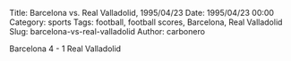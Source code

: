 Title: Barcelona vs. Real Valladolid, 1995/04/23
Date: 1995/04/23 00:00
Category: sports
Tags: football, football scores, Barcelona, Real Valladolid
Slug: barcelona-vs-real-valladolid
Author: carbonero


Barcelona 4 - 1 Real Valladolid
